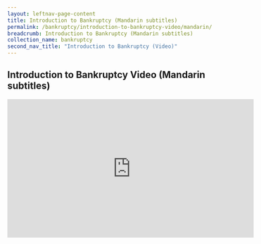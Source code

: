 ```yaml
---
layout: leftnav-page-content
title: Introduction to Bankruptcy (Mandarin subtitles)
permalink: /bankruptcy/introduction-to-bankruptcy-video/mandarin/
breadcrumb: Introduction to Bankruptcy (Mandarin subtitles)
collection_name: bankruptcy
second_nav_title: "Introduction to Bankruptcy (Video)"
---
```


Introduction to Bankruptcy Video (Mandarin subtitles)
---
<div class="bp-youtube">
  <iframe width="560" height="315" src="https://www.youtube.com/embed/cO_dTvEbhu4" frameborder="0" allow="accelerometer; autoplay; encrypted-media; gyroscope; picture-in-picture" allowfullscreen></iframe>
</div>

